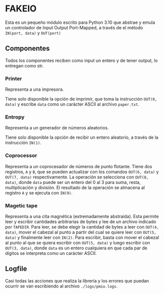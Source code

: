 # FAKEIO

Esta es un pequeño módulo escrito para Python 3.10 que abstrae y emula un controlador de Input Output Port-Mapped, a través de el método `IN(port, data)` y `OUT(port)`

## Componentes

Todos los componentes reciben como input un entero y de tener output, lo entregan como str.

### Printer

Representa a una impresora.

Tiene solo disponible la opción de imprimir, que toma la instrucción `OUT(0, data)` y escribe `data` como un carácter ASCII al archivo `paper.txt`.

### Entropy

Representa a un generador de números aleatorios.

Tiene solo disponible la opción de recibir un entero aleatorio, a través de la instrucción `IN(1)`.

### Coprocessor

Representa a un coprocesador de números de punto flotante. Tiene dos registros, `A` y `B`, que se pueden actualizar con los comandos `OUT(6, data)` y `OUT(7, data)` respectivamente. La operación se selecciona con `OUT(8, data)`, donde `data` puede ser un entero del 0 al 3 para suma, resta, multiplicación y división. El resultado de la operación se almacena al registro `A` y se ejecuta con `IN(9)`.

### Magetic tape

Representa a una cita magnética (extremadamente abstraída). Esta permite leer y escribir cantidades arbitrarias de bytes y lee de un archivo indicado por `TAPEDIR`.  Para leer, se debe elegir la cantidad de bytes a leer con `OUT(4, data)`, mover el cabezal al punto a partir del cual se quiere leer con `OUT(5, data)` y finalmente leer con `IN(2)`. Para escribir, basta con mover el cabezal al punto al que se quiera escribir con `OUT(5, data)` y luego escribir con `OUT(3, data)`, donde `data` es un entero cualquiera en que cada par de dígitos se interpreta como un carácter ASCII.

## Logfile

Casi todas las acciones que realiza la librería y los errores que puedan ocurrir se van escribiendo al archivo `./logs/pmio.logs`.